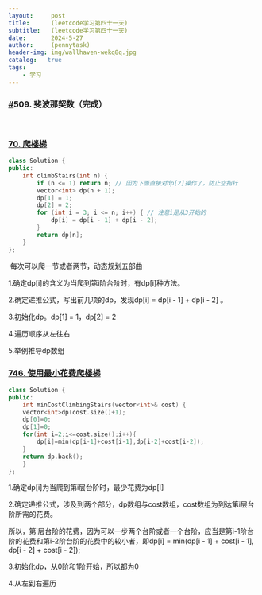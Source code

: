 ```yaml
---
layout:     post
title:      (leetcode学习第四十一天)
subtitle:   (leetcode学习第四十一天)
date:       2024-5-27
author:     (pennytask)
header-img: img/wallhaven-wekq8q.jpg
catalog:   true
tags:
    - 学习
---
```

### [#](https://programmercarl.com/0509.斐波那契数.html#_509-斐波那契数)509. 斐波那契数（完成）

​      

### [70. 爬楼梯](https://leetcode.cn/problems/climbing-stairs/)

```c++
class Solution {
public:
    int climbStairs(int n) {
        if (n <= 1) return n; // 因为下面直接对dp[2]操作了，防止空指针
        vector<int> dp(n + 1);
        dp[1] = 1;
        dp[2] = 2;
        for (int i = 3; i <= n; i++) { // 注意i是从3开始的
            dp[i] = dp[i - 1] + dp[i - 2];
        }
        return dp[n];
    }
};
```

​      每次可以爬一节或者两节，动态规划五部曲

1.确定dp[i]的含义为当爬到第i阶台阶时，有dp[i]种方法。

2.确定递推公式，写出前几项的dp，发现dp[i] = dp[i - 1] + dp[i - 2] 。

3.初始化dp。dp[1] = 1，dp[2] = 2

4.遍历顺序从左往右

5.举例推导dp数组

### [746. 使用最小花费爬楼梯](https://leetcode.cn/problems/min-cost-climbing-stairs/)

```c++
class Solution {
public:
    int minCostClimbingStairs(vector<int>& cost) {
    vector<int>dp(cost.size()+1);
    dp[0]=0;
    dp[1]=0;
    for(int i=2;i<=cost.size();i++){
        dp[i]=min(dp[i-1]+cost[i-1],dp[i-2]+cost[i-2]);
    }
    return dp.back();
    }
};
```

   1.确定dp[i]为当爬到第i层台阶时，最少花费为dp[I]

   2.确定递推公式，涉及到两个部分，dp数组与cost数组，cost数组为到达第i层台阶所需的花费。

​       所以，第i层台阶的花费，因为可以一步两个台阶或者一个台阶，应当是第i-1阶台阶的花费和第i-2阶台阶的花费中的较小者，即dp[i] = min(dp[i - 1] + cost[i - 1], dp[i - 2] + cost[i - 2]);

  3.初始化dp，从0阶和1阶开始，所以都为0

  4.从左到右遍历
